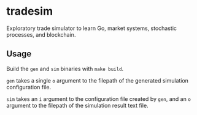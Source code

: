 # tradesim
Exploratory trade simulator to learn Go, market systems, stochastic processes, and blockchain.

## Usage
Build the `gen` and `sim` binaries with `make build`.

`gen` takes a single `o` argument to the filepath of the generated simulation configuration file.

`sim` takes an `i` argument to the configuration file created by `gen`, and an `o` argument to the filepath of the simulation result text file.
